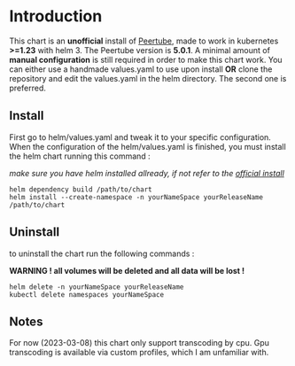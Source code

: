# Introduction
This chart is an **unofficial** install of [Peertube](https://github.com/Chocobozzz/PeerTube), made to work in kubernetes **>=1.23** with helm 3.
The Peertube version is **5.0.1**. A minimal amount of **manual configuration** is still required in order to make this chart work.
You can either use a handmade values.yaml to use upon install **OR** clone the repository and edit the values.yaml in the helm directory. The second one is preferred.

## Install
First go to helm/values.yaml and tweak it to your specific configuration.
When the configuration of the helm/values.yaml is finished, you must install the helm chart running this command :

*make sure you have helm installed allready, if not refer to the [official install](https://helm.sh/docs/intro/install/)*

```
helm dependency build /path/to/chart
helm install --create-namespace -n yourNameSpace yourReleaseName /path/to/chart
```

## Uninstall
to uninstall the chart run the following commands :

**WARNING ! all volumes will be deleted and all data will be lost !**


``` 
helm delete -n yourNameSpace yourReleaseName 
kubectl delete namespaces yourNameSpace
```

## Notes
For now (2023-03-08) this chart only support transcoding by cpu. Gpu transcoding is available via custom profiles, which I am unfamiliar with.
